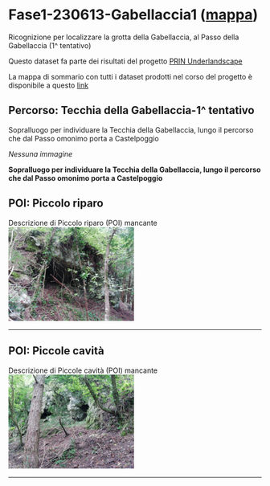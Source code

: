 # Fase1-230613-Gabellaccia1 ([mappa](https://umap.openstreetmap.fr/it/map/fase1-230613-gabellaccia_1041687))
Ricognizione per localizzare la grotta della Gabellaccia, al Passo della Gabellaccia (1^ tentativo)

Questo dataset fa parte dei risultati del progetto [PRIN Underlandscape](https://sites.google.com/view/prin-underlandscape/)

La mappa di sommario con tutti i dataset prodotti nel corso del progetto è disponibile a questo [link](https://umap.openstreetmap.fr/it/map/sommario_1044830)

## Percorso: Tecchia della Gabellaccia-1^ tentativo
Sopralluogo per individuare la Tecchia della Gabellaccia, lungo il percorso che dal Passo omonimo porta a Castelpoggio

*Nessuna immagine* 

**Sopralluogo per individuare la Tecchia della Gabellaccia, lungo il percorso che dal Passo omonimo porta a Castelpoggio**
## POI: Piccolo riparo
Descrizione di Piccolo riparo (POI) mancante
[<img src=vignettes/54fe5501-6e86-4f8a-9ed1-c2caa7af9c16.jpg width='250'/>](54fe5501-6e86-4f8a-9ed1-c2caa7af9c16.jpg) 

****
## POI: Piccole cavità
Descrizione di Piccole cavità (POI) mancante
[<img src=vignettes/5727918a-0ccf-4bbd-99d8-fe0cdf518b26.jpg width='250'/>](5727918a-0ccf-4bbd-99d8-fe0cdf518b26.jpg) 

****
